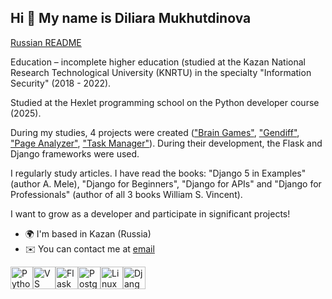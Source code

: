 ## Hi 👋 My name is Diliara Mukhutdinova 
[Russian README](https://github.com/MuhutDil/MuhutDil/blob/main/README-ru.md)

Education – incomplete higher education (studied at the Kazan National Research Technological University (KNRTU) in the specialty "Information Security" (2018 - 2022).

Studied at the Hexlet programming school on the Python developer course (2025).

During my studies, 4 projects were created (["Brain Games"](https://github.com/MuhutDil/python-project-49), ["Gendiff"](https://github.com/MuhutDil/python-project-50), ["Page Analyzer"](https://github.com/MuhutDil/python-project-83), ["Task Manager"](https://github.com/MuhutDil/python-project-52)). During their development, the Flask and Django frameworks were used.

I regularly study articles. I have read the books: "Django 5 in Examples" (author A. Mele), "Django for Beginners", "Django for APIs" and "Django for Professionals" (author of all 3 books William S. Vincent).

I want to grow as a developer and participate in significant projects!
* 🌍  I'm based in Kazan (Russia)
* ✉️  You can contact me at [email](mailto:m.dilyara2010@yandex.ru)

<p align="left"> <a href="https://www.python.org/" target="_blank" rel="noreferrer"><img src="https://raw.githubusercontent.com/danielcranney/readme-generator/main/public/icons/skills/python-colored.svg" alt="Python" title="Python" width="36" height="36" /></a><a href="https://code.visualstudio.com/" target="_blank" rel="noreferrer"><img src="https://raw.githubusercontent.com/danielcranney/readme-generator/main/public/icons/skills/visualstudiocode-colored.svg" alt="VS Code" title="VS Code" width="36" height="36" /></a><a href="https://flask.palletsprojects.com/en/3.0.x/" target="_blank" rel="noreferrer"><img src="https://raw.githubusercontent.com/danielcranney/readme-generator/main/public/icons/skills/flask-colored-dark.svg" alt="Flask" title="Flask" width="36" height="36" /></a><a href="https://www.postgresql.org/" target="_blank" rel="noreferrer"><img src="https://raw.githubusercontent.com/danielcranney/readme-generator/main/public/icons/skills/postgresql-colored.svg" alt="PostgreSQL" title="PostgreSQL" width="36" height="36" /></a><a href="https://www.linux.org" target="_blank" rel="noreferrer"><img src="https://raw.githubusercontent.com/danielcranney/readme-generator/main/public/icons/skills/linux-colored.svg" alt="Linux" title="Linux" width="36" height="36" /></a><a href="https://www.djangoproject.com/" target="_blank" rel="noreferrer"><img src="https://raw.githubusercontent.com/danielcranney/readme-generator/main/public/icons/skills/django-colored-dark.svg" alt="Django" title="Django" width="36" height="36" /></a> </p> 